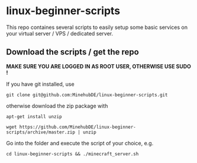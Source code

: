 # linux-beginner-scripts

This repo containes several scripts to easily setup some basic services on your virtual server / VPS / dedicated server.

## Download the scripts / get the repo

**MAKE SURE YOU ARE LOGGED IN AS ROOT USER, OTHERWISE USE SUDO !**

If you have git installed, use 

`git clone git@github.com:MinehubDE/linux-beginner-scripts.git`

otherwise download the zip package with 

`apt-get install unzip`

`wget https://github.com/MinehubDE/linux-beginner-scripts/archive/master.zip | unzip`

Go into the folder and execute the script of your choice, e.g.

`cd linux-beginner-scripts && ./minecraft_server.sh`
